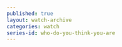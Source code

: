 ```yaml
---
published: true
layout: watch-archive
categories: watch
series-id: who-do-you-think-you-are
---
```

